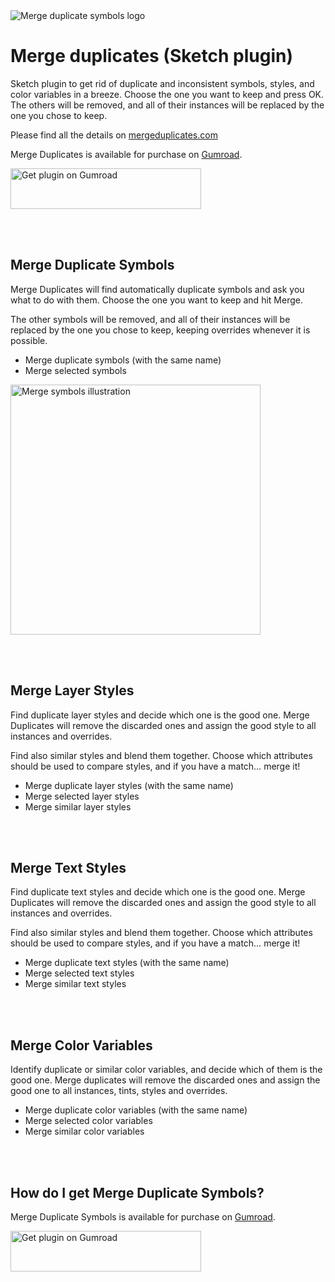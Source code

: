<img src="https://raw.githubusercontent.com/oodesign/merge-duplicate-symbols/master/Images/Symbols.png" alt="Merge duplicate symbols logo"/>

# Merge duplicates (Sketch plugin)

Sketch plugin to get rid of duplicate and inconsistent symbols, styles, and color variables in a breeze. Choose the one you want to keep and press OK. The others will be removed, and all of their instances will be replaced by the one you chose to keep.

Please find all the details on <a href="https://www.mergeduplicates.com">mergeduplicates.com</a>

Merge Duplicates is available for purchase on <a href="http://bit.ly/getmergeduplicatesymbols">Gumroad</a>.

<a href="http://bit.ly/getmergeduplicatesymbols">
	<img width="305" height="65" src="https://raw.githubusercontent.com/oodesign/merge-duplicate-symbols/master/Images/GetPlugin.png" alt="Get plugin on Gumroad">
</a>

<br/><br/>

## Merge Duplicate Symbols

Merge Duplicates will find automatically duplicate symbols and ask you what to do with them. Choose the one you want to keep and hit Merge.

The other symbols will be removed, and all of their instances will be replaced by the one you chose to keep, keeping overrides whenever it is possible.

<ul>
<li>Merge duplicate symbols (with the same name)</li>
<li>Merge selected symbols</li>
</ul>

<img width="400" src="https://raw.githubusercontent.com/oodesign/merge-duplicate-symbols/master/Images/MergeSymbols.gif" alt="Merge symbols illustration"/>

<br/><br/>

## Merge Layer Styles

Find duplicate layer styles and decide which one is the good one. Merge Duplicates will remove the discarded ones and assign the good style to all instances and overrides.

Find also similar styles and blend them together. Choose which attributes should be used to compare styles, and if you have a match… merge it!

<ul>
<li>Merge duplicate layer styles (with the same name)</li>
<li>Merge selected layer styles</li>
<li>Merge similar layer styles</li>
</ul>

<br/><br/>

## Merge Text Styles

Find duplicate text styles and decide which one is the good one. Merge Duplicates will remove the discarded ones and assign the good style to all instances and overrides.

Find also similar styles and blend them together. Choose which attributes should be used to compare styles, and if you have a match… merge it!

<ul>
<li>Merge duplicate text styles (with the same name)</li>
<li>Merge selected text styles</li>
<li>Merge similar text styles</li>
</ul>

<br/><br/>

## Merge Color Variables

Identify duplicate or similar color variables, and decide which of them is the good one. Merge duplicates will remove the discarded ones and assign the good one to all instances, tints, styles and overrides.

<ul>
<li>Merge duplicate color variables (with the same name)</li>
<li>Merge selected color variables</li>
<li>Merge similar color variables</li>
</ul>


<br/><br/>

## How do I get Merge Duplicate Symbols?

Merge Duplicate Symbols is available for purchase on <a href="http://bit.ly/getmergeduplicatesymbols">Gumroad</a>.

<a href="http://bit.ly/getmergeduplicatesymbols">
	<img width="305" height="65" src="https://raw.githubusercontent.com/oodesign/merge-duplicate-symbols/master/Images/GetPlugin.png" alt="Get plugin on Gumroad">
</a>
